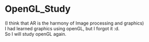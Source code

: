 # OpenGL_Study

(I think that AR is the harmony of Image processing and graphics) <br>
I had learned graphics using openGL, but I forgot it :d. <br>
So I will study openGL again. <br>
